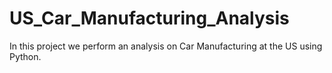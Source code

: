 # US_Car_Manufacturing_Analysis
In this project we perform an analysis on Car Manufacturing at the US using Python.
